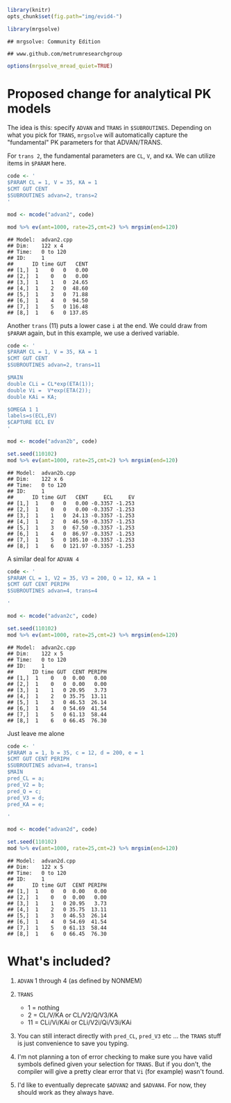``` r
library(knitr)
opts_chunk$set(fig.path="img/evid4-")

library(mrgsolve)
```

    ## mrgsolve: Community Edition

    ## www.github.com/metrumresearchgroup

``` r
options(mrgsolve_mread_quiet=TRUE)
```

Proposed change for analytical PK models
========================================

The idea is this: specify `ADVAN` and `TRANS` in `$SUBROUTINES`. Depending on what you pick for `TRANS`, `mrgsolve` will automatically capture the "fundamental" PK parameters for that ADVAN/TRANS.

For `trans 2`, the fundamental parameters are `CL`, `V`, and `KA`. We can utilize items in `$PARAM` here.

``` r
code <- '
$PARAM CL = 1, V = 35, KA = 1
$CMT GUT CENT
$SUBROUTINES advan=2, trans=2
'
```

``` r
mod <- mcode("advan2", code)
```

``` r
mod %>% ev(amt=1000, rate=25,cmt=2) %>% mrgsim(end=120)
```

    ## Model:  advan2.cpp 
    ## Dim:    122 x 4 
    ## Time:   0 to 120 
    ## ID:     1 
    ##      ID time GUT   CENT
    ## [1,]  1    0   0   0.00
    ## [2,]  1    0   0   0.00
    ## [3,]  1    1   0  24.65
    ## [4,]  1    2   0  48.60
    ## [5,]  1    3   0  71.88
    ## [6,]  1    4   0  94.50
    ## [7,]  1    5   0 116.48
    ## [8,]  1    6   0 137.85

Another `trans` (11) puts a lower case `i` at the end. We could draw from `$PARAM` again, but in this example, we use a derived variable.

``` r
code <- '
$PARAM CL = 1, V = 35, KA = 1
$CMT GUT CENT
$SUBROUTINES advan=2, trans=11

$MAIN 
double CLi = CL*exp(ETA(1));
double Vi =  V*exp(ETA(2));
double KAi = KA;

$OMEGA 1 1
labels=s(ECL,EV)
$CAPTURE ECL EV
'
```

``` r
mod <- mcode("advan2b", code)
```

``` r
set.seed(110102)
mod %>% ev(amt=1000, rate=25,cmt=2) %>% mrgsim(end=120)
```

    ## Model:  advan2b.cpp 
    ## Dim:    122 x 6 
    ## Time:   0 to 120 
    ## ID:     1 
    ##      ID time GUT   CENT     ECL     EV
    ## [1,]  1    0   0   0.00 -0.3357 -1.253
    ## [2,]  1    0   0   0.00 -0.3357 -1.253
    ## [3,]  1    1   0  24.13 -0.3357 -1.253
    ## [4,]  1    2   0  46.59 -0.3357 -1.253
    ## [5,]  1    3   0  67.50 -0.3357 -1.253
    ## [6,]  1    4   0  86.97 -0.3357 -1.253
    ## [7,]  1    5   0 105.10 -0.3357 -1.253
    ## [8,]  1    6   0 121.97 -0.3357 -1.253

A similar deal for `ADVAN 4`

``` r
code <- '
$PARAM CL = 1, V2 = 35, V3 = 200, Q = 12, KA = 1
$CMT GUT CENT PERIPH
$SUBROUTINES advan=4, trans=4

'
```

``` r
mod <- mcode("advan2c", code)
```

``` r
set.seed(110102)
mod %>% ev(amt=1000, rate=25,cmt=2) %>% mrgsim(end=120)
```

    ## Model:  advan2c.cpp 
    ## Dim:    122 x 5 
    ## Time:   0 to 120 
    ## ID:     1 
    ##      ID time GUT  CENT PERIPH
    ## [1,]  1    0   0  0.00   0.00
    ## [2,]  1    0   0  0.00   0.00
    ## [3,]  1    1   0 20.95   3.73
    ## [4,]  1    2   0 35.75  13.11
    ## [5,]  1    3   0 46.53  26.14
    ## [6,]  1    4   0 54.69  41.54
    ## [7,]  1    5   0 61.13  58.44
    ## [8,]  1    6   0 66.45  76.30

Just leave me alone

``` r
code <- '
$PARAM a = 1, b = 35, c = 12, d = 200, e = 1
$CMT GUT CENT PERIPH
$SUBROUTINES advan=4, trans=1
$MAIN
pred_CL = a;
pred_V2 = b;
pred_Q = c;
pred_V3 = d;
pred_KA = e;

'
```

``` r
mod <- mcode("advan2d", code)
```

``` r
set.seed(110102)
mod %>% ev(amt=1000, rate=25,cmt=2) %>% mrgsim(end=120)
```

    ## Model:  advan2d.cpp 
    ## Dim:    122 x 5 
    ## Time:   0 to 120 
    ## ID:     1 
    ##      ID time GUT  CENT PERIPH
    ## [1,]  1    0   0  0.00   0.00
    ## [2,]  1    0   0  0.00   0.00
    ## [3,]  1    1   0 20.95   3.73
    ## [4,]  1    2   0 35.75  13.11
    ## [5,]  1    3   0 46.53  26.14
    ## [6,]  1    4   0 54.69  41.54
    ## [7,]  1    5   0 61.13  58.44
    ## [8,]  1    6   0 66.45  76.30

What's included?
================

1.  `ADVAN` 1 through 4 (as defined by NONMEM)
2.  `TRANS`
    -   1 = nothing
    -   2 = CL/V/KA or CL/V2/Q/V3/KA
    -   11 = CLi/Vi/KAi or CLi/V2i/Qi/V3i/KAi

3.  You can still interact directly with `pred_CL`, `pred_V3` etc ... the `TRANS` stuff is just convenience to save you typing.
4.  I'm not planning a ton of error checking to make sure you have valid symbols defined given your selection for `TRANS`. But if you don't, the compiler will give a pretty clear error that `Vi` (for example) wasn't found.
5.  I'd like to eventually deprecate `$ADVAN2` and `$ADVAN4`. For now, they should work as they always have.
